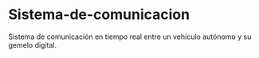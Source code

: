 # Sistema-de-comunicacion
Sistema de comunicación en tiempo real entre un vehículo autónomo y su gemelo digital.
